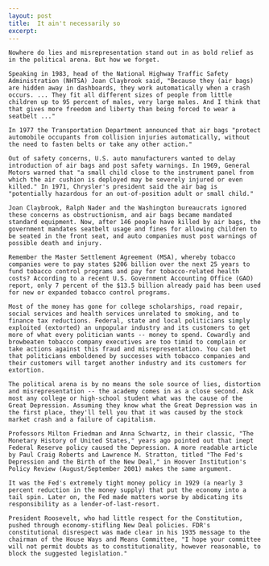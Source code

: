 ```yaml
---
layout: post
title:  It ain't necessarily so
excerpt:
---
```












	Nowhere do lies and misrepresentation stand out in as bold relief as in the political arena. But how we forget.

	Speaking in 1983, head of the National Highway Traffic Safety Administration (NHTSA) Joan Claybrook said, "Because they (air bags) are hidden away in dashboards, they work automatically when a crash occurs. ... They fit all different sizes of people from little children up to 95 percent of males, very large males. And I think that that gives more freedom and liberty than being forced to wear a seatbelt ..."

	In 1977 the Transportation Department announced that air bags "protect automobile occupants from collision injuries automatically, without the need to fasten belts or take any other action."

	Out of safety concerns, U.S. auto manufacturers wanted to delay introduction of air bags and post safety warnings. In 1969, General Motors warned that "a small child close to the instrument panel from which the air cushion is deployed may be severely injured or even killed." In 1971, Chrysler's president said the air bag is "potentially hazardous for an out-of-position adult or small child."

	Joan Claybrook, Ralph Nader and the Washington bureaucrats ignored these concerns as obstructionism, and air bags became mandated standard equipment. Now, after 146 people have killed by air bags, the government mandates seatbelt usage and fines for allowing children to be seated in the front seat, and auto companies must post warnings of possible death and injury.

	Remember the Master Settlement Agreement (MSA), whereby tobacco companies were to pay states $206 billion over the next 25 years to fund tobacco control programs and pay for tobacco-related health costs? According to a recent U.S. Government Accounting Office (GAO) report, only 7 percent of the $13.5 billion already paid has been used for new or expanded tobacco control programs.

	Most of the money has gone for college scholarships, road repair, social services and health services unrelated to smoking, and to finance tax reductions. Federal, state and local politicians simply exploited (extorted) an unpopular industry and its customers to get more of what every politician wants -- money to spend. Cowardly and browbeaten tobacco company executives are too timid to complain or take actions against this fraud and misrepresentation. You can bet that politicians emboldened by successes with tobacco companies and their customers will target another industry and its customers for extortion.

	The political arena is by no means the sole source of lies, distortion and misrepresentation -- the academy comes in as a close second. Ask most any college or high-school student what was the cause of the Great Depression. Assuming they know what the Great Depression was in the first place, they'll tell you that it was caused by the stock market crash and a failure of capitalism.

	Professors Milton Friedman and Anna Schwartz, in their classic, "The Monetary History of United States," years ago pointed out that inept Federal Reserve policy caused the Depression. A more readable article by Paul Craig Roberts and Lawrence M. Stratton, titled "The Fed's Depression and the Birth of the New Deal," in Hoover Institution's Policy Review (August/September 2001) makes the same argument.

	It was the Fed's extremely tight money policy in 1929 (a nearly 3 percent reduction in the money supply) that put the economy into a tail spin. Later on, the Fed made matters worse by abdicating its responsibility as a lender-of-last-resort.

	President Roosevelt, who had little respect for the Constitution, pushed through economy-stifling New Deal policies. FDR's constitutional disrespect was made clear in his 1935 message to the chairman of the House Ways and Means Committee, "I hope your committee will not permit doubts as to constitutionality, however reasonable, to block the suggested legislation."



